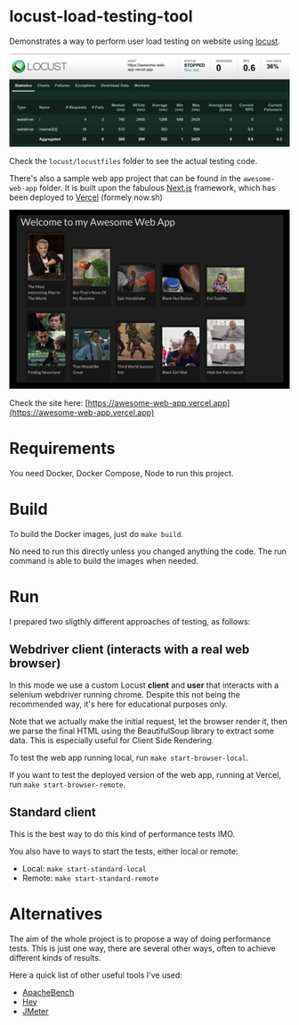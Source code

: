 # locust-load-testing-tool

Demonstrates a way to perform user load testing on website using [locust](https://locust.io).

![Locust](./locust/screenshot.png)

Check the `locust/locustfiles` folder to see the actual testing code.

There's also a sample web app project that can be found in the `awesome-web-app` folder.
It is built upon the fabulous [Next.js](https://nextjs.org) framework, which has been deployed to [Vercel](https://vercel.com) (formely now.sh)

![Awesome Web App](./awesome-web-app/screenshot.png)

Check the site here: [https://awesome-web-app.vercel.app](https://awesome-web-app.vercel.app)

# Requirements

You need Docker, Docker Compose, Node to run this project.

# Build

To build the Docker images, just do `make build`.

No need to run this directly unless you changed anything the code.
The run command is able to build the images when needed.

# Run

I prepared two sligthly different approaches of testing, as follows:

## Webdriver client (interacts with a real web browser)

In this mode we use a custom Locust **client** and **user** that interacts with a selenium webdriver running chrome.
Despite this not being the recommended way, it's here for educational purposes only.

Note that we actually make the initial request, let the browser render it, then we parse the final HTML using the BeautifulSoup library to extract some data.
This is especially useful for Client Side Rendering.

To test the web app running local, run `make start-browser-local`.

If you want to test the deployed version of the web app, running at Vercel, run `make start-browser-remote`.

## Standard client

This is the best way to do this kind of performance tests IMO.

You also have to ways to start the tests, either local or remote:

* Local: `make start-standard-local`
* Remote: `make start-standard-remote`

# Alternatives

The aim of the whole project is to propose a way of doing performance tests.
This is just one way, there are several other ways, often to achieve different kinds of results.

Here a quick list of other useful tools I've used:
* [ApacheBench](https://httpd.apache.org/docs/2.4/programs/ab.html)
* [Hey](https://github.com/rakyll/hey)
* [JMeter](https://jmeter.apache.org/)
